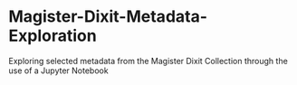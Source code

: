 # Magister-Dixit-Metadata-Exploration
Exploring selected metadata from the Magister Dixit Collection through the use of a Jupyter Notebook

